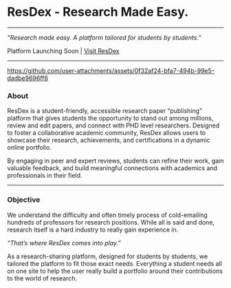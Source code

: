 # ResDex - Research Made Easy.

<!-- ![ResDex Banner](https://github.com/user-attachments/assets/8a7f5869-7c6a-4e1d-a8a4-f40965d0191a) -->

___

*“Research made easy. A platform tailored for students by students.”*

Platform Launching Soon | [Visit ResDex](https://resdex.vercel.app)
___ 


https://github.com/user-attachments/assets/0f32af24-bfa7-494b-99e5-dadbe9696ff6





### About
ResDex is a student-friendly, accessible research paper “publishing” platform that gives students the opportunity to stand out among millions, review and edit papers, and connect with PHD level researchers. Designed to foster a collaborative academic community, ResDex allows users to showcase their research, achievements, and certifications in a dynamic online portfolio. 

By engaging in peer and expert reviews, students can refine their work, gain valuable feedback, and build meaningful connections with academics and professionals in their field.

___

### Objective 
We understand the difficulty and often timely process of cold-emailing hundreds of professors for research positions. While all is said and done, research itself is a hard industry to really gain experience in. 

*“That’s where ResDex comes into play.”* 

 
As a research-sharing platform, designed for students by students, we tailored the platform to fit those exact needs. Everything a student needs all on one site to help the user really build a portfolio around their contributions to the world of research.
